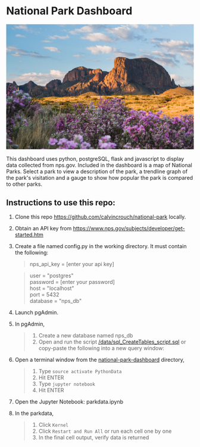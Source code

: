 # National Park Dashboard
![Big Bend National Park](images/Big-Bend-GettyImages-516259396.jpg)

This dashboard uses python, postgreSQL, flask and javascript to display data collected from nps.gov. Included in the dashboard is a map of National Parks. Select a park to view a description of the park, a trendline graph of the park's visitation and a gauge to show how popular the park is compared to other parks. 

## Instructions to use this repo:
1. Clone this repo https://github.com/calvincrouch/national-park locally.
1. Obtain an API key from https://www.nps.gov/subjects/developer/get-started.htm
1. Create a file named config.py in the working directory. It must contain the following:
    > nps_api_key = [enter your api key] <br/>

    > user = "postgres" <br/>
     password = [enter your password] <br/>
     host = "localhost" <br/>
     port = 5432 <br/>
     database = "nps_db" <br/>

1. Launch pgAdmin.

1. In pgAdmin, 
    > 1. Create a new database named nps_db
    > 1. Open and run the script [/data/sql_CreateTables_script.sql](/data/sql_CreateTables_script.sql) or copy-paste the following into a new query window:

1. Open a terminal window from the [national-park-dashboard](/national-park-dashboard/) directory, 
    > 1. Type ``source activate PythonData``
    > 1. Hit ENTER
    > 1. Type ``jupyter notebook`` 
    > 1. Hit ENTER

1. Open the Jupyter Notebook: parkdata.ipynb 
1. In the parkdata, 
    > 1. Click ``Kernel``
    > 1. Click ``Restart and Run All`` or run each cell one by one
    > 1. In the final cell output, verify data is returned
